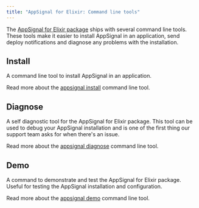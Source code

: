 ```yaml
---
title: "AppSignal for Elixir: Command line tools"
---
```


The [AppSignal for Elixir package][package] ships with several command line tools. These
tools make it easier to install AppSignal in an application, send deploy
notifications and diagnose any problems with the installation.

## Install

A command line tool to install AppSignal in an application.

Read more about the [appsignal install][cli-install] command line tool.

## Diagnose

A self diagnostic tool for the AppSignal for Elixir package. This tool can be used to debug your AppSignal installation and is one of the first thing our support team asks for when there's an issue.

Read more about the [appsignal diagnose][cli-diagnose] command line tool.

## Demo

A command to demonstrate and test the AppSignal for Elixir package. Useful for testing the AppSignal installation and configuration.

Read more about the [appsignal demo][cli-demo] command line tool.

[package]: https://github.com/appsignal/appsignal-elixir
[cli-install]: /elixir/command-line/install.html
[cli-diagnose]: /elixir/command-line/diagnose.html
[cli-demo]: /elixir/command-line/demo.html
